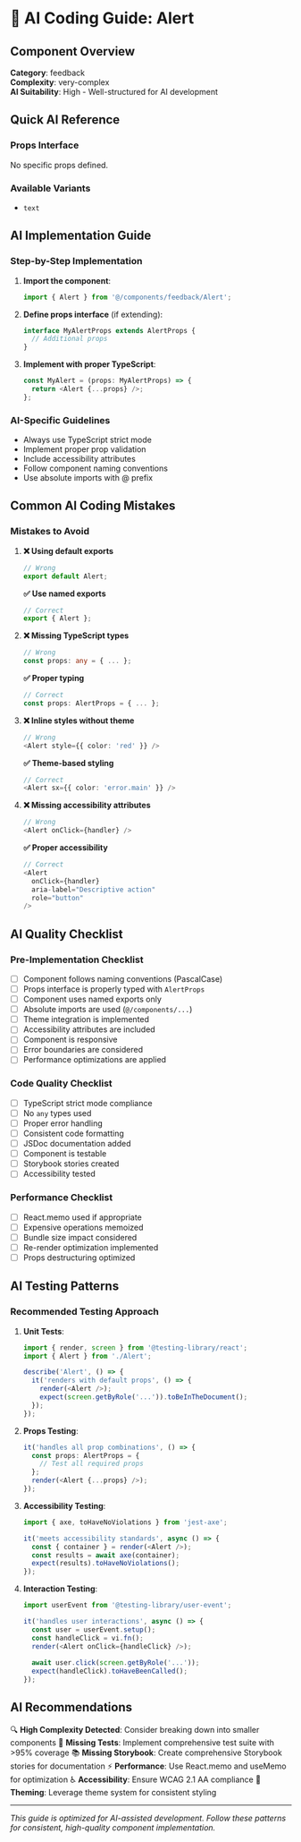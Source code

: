 # 🤖 AI Coding Guide: Alert

## Component Overview

**Category**: feedback  
**Complexity**: very-complex  
**AI Suitability**: High - Well-structured for AI development

## Quick AI Reference

### Props Interface
No specific props defined.

### Available Variants
- `text`

## AI Implementation Guide

### Step-by-Step Implementation

1. **Import the component**:
   ```typescript
   import { Alert } from '@/components/feedback/Alert';
   ```

2. **Define props interface** (if extending):
   ```typescript
   interface MyAlertProps extends AlertProps {
     // Additional props
   }
   ```

3. **Implement with proper TypeScript**:
   ```typescript
   const MyAlert = (props: MyAlertProps) => {
     return <Alert {...props} />;
   };
   ```

### AI-Specific Guidelines

- Always use TypeScript strict mode
- Implement proper prop validation
- Include accessibility attributes
- Follow component naming conventions
- Use absolute imports with @ prefix

## Common AI Coding Mistakes

### Mistakes to Avoid

1. **❌ Using default exports**
   ```typescript
   // Wrong
   export default Alert;
   ```
   
   **✅ Use named exports**
   ```typescript
   // Correct
   export { Alert };
   ```

2. **❌ Missing TypeScript types**
   ```typescript
   // Wrong
   const props: any = { ... };
   ```
   
   **✅ Proper typing**
   ```typescript
   // Correct
   const props: AlertProps = { ... };
   ```

3. **❌ Inline styles without theme**
   ```typescript
   // Wrong
   <Alert style={{ color: 'red' }} />
   ```
   
   **✅ Theme-based styling**
   ```typescript
   // Correct
   <Alert sx={{ color: 'error.main' }} />
   ```

4. **❌ Missing accessibility attributes**
   ```typescript
   // Wrong
   <Alert onClick={handler} />
   ```
   
   **✅ Proper accessibility**
   ```typescript
   // Correct
   <Alert 
     onClick={handler}
     aria-label="Descriptive action"
     role="button"
   />
   ```

## AI Quality Checklist

### Pre-Implementation Checklist

- [ ] Component follows naming conventions (PascalCase)
- [ ] Props interface is properly typed with `AlertProps`
- [ ] Component uses named exports only
- [ ] Absolute imports are used (`@/components/...`)
- [ ] Theme integration is implemented
- [ ] Accessibility attributes are included
- [ ] Component is responsive
- [ ] Error boundaries are considered
- [ ] Performance optimizations are applied

### Code Quality Checklist

- [ ] TypeScript strict mode compliance
- [ ] No `any` types used
- [ ] Proper error handling
- [ ] Consistent code formatting
- [ ] JSDoc documentation added
- [ ] Component is testable
- [ ] Storybook stories created
- [ ] Accessibility tested

### Performance Checklist

- [ ] React.memo used if appropriate
- [ ] Expensive operations memoized
- [ ] Bundle size impact considered
- [ ] Re-render optimization implemented
- [ ] Props destructuring optimized

## AI Testing Patterns

### Recommended Testing Approach

1. **Unit Tests**:
   ```typescript
   import { render, screen } from '@testing-library/react';
   import { Alert } from './Alert';
   
   describe('Alert', () => {
     it('renders with default props', () => {
       render(<Alert />);
       expect(screen.getByRole('...')).toBeInTheDocument();
     });
   });
   ```

2. **Props Testing**:
   ```typescript
   it('handles all prop combinations', () => {
     const props: AlertProps = {
       // Test all required props
     };
     render(<Alert {...props} />);
   });
   ```

3. **Accessibility Testing**:
   ```typescript
   import { axe, toHaveNoViolations } from 'jest-axe';
   
   it('meets accessibility standards', async () => {
     const { container } = render(<Alert />);
     const results = await axe(container);
     expect(results).toHaveNoViolations();
   });
   ```

4. **Interaction Testing**:
   ```typescript
   import userEvent from '@testing-library/user-event';
   
   it('handles user interactions', async () => {
     const user = userEvent.setup();
     const handleClick = vi.fn();
     render(<Alert onClick={handleClick} />);
     
     await user.click(screen.getByRole('...'));
     expect(handleClick).toHaveBeenCalled();
   });
   ```

## AI Recommendations

🔍 **High Complexity Detected**: Consider breaking down into smaller components
🧪 **Missing Tests**: Implement comprehensive test suite with >95% coverage
📚 **Missing Storybook**: Create comprehensive Storybook stories for documentation
⚡ **Performance**: Use React.memo and useMemo for optimization
♿ **Accessibility**: Ensure WCAG 2.1 AA compliance
🎨 **Theming**: Leverage theme system for consistent styling

---

*This guide is optimized for AI-assisted development. Follow these patterns for consistent, high-quality component implementation.*
